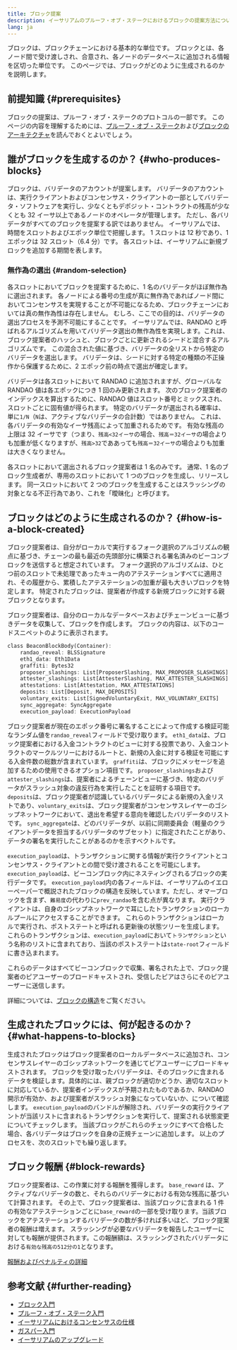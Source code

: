 ```yaml
---
title: ブロック提案
description: イーサリアムのプルーフ・オブ・ステークにおけるブロックの提案方法についての説明
lang: ja
---
```


ブロックは、ブロックチェーンにおける基本的な単位です。 ブロックとは、各ノード間で受け渡しされ、合意され、各ノードのデータベースに追加される情報を区切った単位です。 このページでは、ブロックがどのように生成されるのかを説明します。

## 前提知識 {#prerequisites}

ブロックの提案は、プルーフ・オブ・ステークのプロトコルの一部です。 このページの内容を理解するためには、[プルーフ・オブ・ステーク](public/content/developers/docs/consensus-mechanisms/pos/)および[ブロックのアーキテクチャ](public/content/developers/docs/blocks/)を読んでおくとよいでしょう。

## 誰がブロックを生成するのか？ {#who-produces-blocks}

ブロックは、バリデータのアカウントが提案します。 バリデータのアカウントは、実行クライアントおよびコンセンサス・クライアントの一部としてバリデータ・ソフトウェアを実行し、少なくともデポジット・コントラクトの残高が少なくとも 32 イーサ以上であるノードのオペレータが管理します。 ただし、各バリデータがすべてのブロックを提案する訳ではありません。 イーサリアムでは、時間をスロットおよびエポック単位で把握します。 1 スロットは 12 秒であり、1 エポックは 32 スロット（6.4 分）です。 各スロットは、イーサリアムに新規ブロックを追加する期間を表します。

### 無作為の選出 {#random-selection}

各スロットにおいてブロックを提案するために、1 名のバリデータがほぼ無作為に選出されます。 各ノードによる番号の生成が真に無作為であればノード間においてコンセンサスを実現することが不可能になるため、ブロックチェーンにおいては真の無作為性は存在しません。 むしろ、ここでの目的は、バリデータの選出プロセスを予測不可能にすることです。 イーサリアムでは、RANDAO と呼ばれるアルゴリズムを用いてバリデータ選出の無作為性を実現します。これは、ブロック提案者のハッシュと、ブロックごとに更新されるシードと混合するアルゴリズムです。 この混合された値に基づき、バリデータの全リストから特定のバリデータを選出します。 バリデータは、シードに対する特定の種類の不正操作から保護するために、2 エポック前の時点で選出が確定します。

バリデータは各スロットにおいて RANDAO に追加されますが、グローバルな RANDAO 値は各エポックにつき 1 回のみ更新されます。 次のブロック提案者のインデックスを算出するために、RANDAO 値はスロット番号とミックスされ、スロットごとに固有値が得られます。 特定のバリデータが選出される確率は、単に`1/N`（`N`は、アクティブなバリデータの合計数）ではありません。 これは、各バリデータの有効なイーサ残高によって加重されるためです。 有効な残高の上限は 32 イーサです（つまり、`残高<32イーサ`の場合、`残高＝32イーサ`の場合よりも加重が低くなりますが、`残高>32`でああっても`残高＝32イーサ`の場合よりも加重は大きくなりません。

各スロットにおいて選出されるブロック提案者は 1 名のみです。 通常、1 名のブロック生成者が、専用のスロットにおいて 1 つのブロックを生成し、リリースします。 同一スロットにおいて 2 つのブロックを生成することはスラッシングの対象となる不正行為であり、これを「曖昧化」と呼びます。

## ブロックはどのように生成されるのか？ {#how-is-a-block-created}

ブロック提案者は、自分がローカルで実行するフォーク選択のアルゴリズムの観点に基づき、チェーンの最も最近の先頭部分に構築される署名済みのビーコンブロックを送信すると想定されています。 フォーク選択のアルゴリズムは、ひとつ前のスロットで未処理であったキュー内のアテステーションすべてに適用され、その履歴から、累積したアテステーションの加重が最も大きいブロックを特定します。 特定されたブロックは、提案者が作成する新規ブロックに対する親ブロックとなります。

ブロック提案者は、自分のローカルなデータベースおよびチェーンビューに基づきデータを収集して、ブロックを作成します。 ブロックの内容は、以下のコードスニペットのように表示されます。

```rust
class BeaconBlockBody(Container):
    randao_reveal: BLSSignature
    eth1_data: Eth1Data
    graffiti: Bytes32
    proposer_slashings: List[ProposerSlashing, MAX_PROPOSER_SLASHINGS]
    attester_slashings: List[AttesterSlashing, MAX_ATTESTER_SLASHINGS]
    attestations: List[Attestation, MAX_ATTESTATIONS]
    deposits: List[Deposit, MAX_DEPOSITS]
    voluntary_exits: List[SignedVoluntaryExit, MAX_VOLUNTARY_EXITS]
    sync_aggregate: SyncAggregate
    execution_payload: ExecutionPayload
```

ブロック提案者が現在のエポック番号に署名することによって作成する検証可能なランダム値を`randao_reveal`フィールドで受け取ります。 `eth1_data`は、ブロック提案者における入金コントラクトのビューに対する投票であり、入金コントラクトのマークルツリーにおけるルートと、新規の入金に対する検証を可能にする入金件数の総数が含まれています。 `graffiti`は、ブロックにメッセージを追加するための使用できるオプション項目です。 `proposer_slashings`および `attester_slashings`は、提案者によるチェーンビューに基づき、特定のバリデータがスラッシュ対象の違反行為を実行したことを証明する項目です。 `deposits`は、ブロック提案者が認識しているバリデータによる新規の入金リストであり、`voluntary_exits`は、ブロック提案者がコンセンサスレイヤーのゴシップネットワークにおいて、退出を希望する意向を確認したバリデータのリストです。 `sync_aggregate`は、どのバリデータが、以前に同期委員会（軽量のクライアントデータを担当するバリデータのサブセット）に指定されたことがあり、データの署名を実行したことがあるのかを示すベクトルです。

`execution_payload`は、トランザクションに関する情報が実行クライアントとコンセンサス・クライアントとの間で受け渡されることを可能にします。 `execution_payload`は、ビーコンブロック内にネスティングされるブロックの実行データです。 `execution_payload`内の各フィールドは、イーサリアムのイエローペーパーで概説されたブロックの構造を反映しています。ただし、オマーブロックを含まず、`難易度`の代わりに`prev_randao`を含む点が異なります。 実行クライアントは、自身のゴシップネットワークで耳にしたトランザクションのローカルプールにアクセスすることができます。 これらのトランザクションはローカルで実行され、ポストステートと呼ばれる更新後の状態ツリーを生成します。 これらのトランザクションは、`execution_payload`において`トランザクション`という名称のリストに含まれており、当該のポストステートは`state-root`フィールドに書き込まれます。

これらのデータはすべてビーコンブロックで収集、署名された上で、ブロック提案者のピアユーザーのブロードキャストされ、受信したピアはさらにそのピアユーザーに送信します。

詳細については、[ブロックの構造](/developers/docs/blocks)をご覧ください。

## 生成されたブロックには、何が起きるのか？ {#what-happens-to-blocks}

生成されたブロックはブロック提案者のローカルデータベースに追加され、コンセンサスレイヤーのゴシップネットワークを通じてピアユーザーにブロードキャストされます。 ブロックを受け取ったバリデータは、そのブロックに含まれるデータを検証します。具体的には、親ブロックが適切かどうか、適切なスロットに対応しているか、提案者インデックスが予期されたものであるか、RANDAO 開示が有効か、および提案者がスラッシュ対象になっていないか、について確認します。 `execution_payload`のバンドルが解除され、バリデータの実行クライアントが当該リストに含まれるトランザクションを実行して、提案される状態変更についてチェックします。 当該ブロックがこれらのチェックにすべて合格した場合、各バリデータはブロックを自身の正規チェーンに追加します。 以上のプロセスを、次のスロットでも繰り返します。

## ブロック報酬 {#block-rewards}

ブロック提案者は、この作業に対する報酬を獲得します。 `base_reward` は、アクティブなバリデータの数と、それらのバリデータにおける有効な残高に基づいて計算されます。 その上で、ブロック提案者は、当該ブロックに含まれる 1 件の有効なアテステーションごとに`base_reward`の一部を受け取ります。当該ブロックをアテステーションするバリデータの数が多ければ多いほど、ブロック提案者の報酬は増えます。 スラッシングが必要なバリデータを報告したユーザーに対しても報酬が提供されます。この報酬額は、スラッシングされたバリデータにおける`有効な残高の512分の1`となります。

[報酬およびペナルティの詳細](/developers/docs/consensus-mechanisms/pos/rewards-and-penalties)

## 参考文献 {#further-reading}

- [ブロック入門](/developers/docs/blocks/)
- [プルーフ・オブ・ステーク入門](/developers/docs/consensus-mechanisms/pos/)
- [イーサリアムにおけるコンセンサスの仕様](https://github.com/ethereum/consensus-specs)
- [ガスパー入門](/developers/docs/consensus-mechanisms/pos/)
- [イーサリアムのアップグレード](https://eth2book.info/)